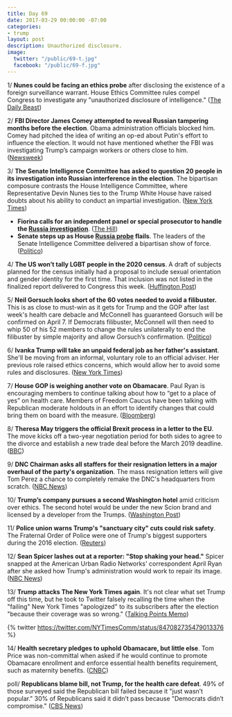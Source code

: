 ```yaml
---
title: Day 69
date: 2017-03-29 00:00:00 -07:00
categories:
- trump
layout: post
description: Unauthorized disclosure.
image:
  twitter: "/public/69-t.jpg"
  facebook: "/public/69-f.jpg"
---
```


1/ **Nunes could be facing an ethics probe** after disclosing the existence of a foreign surveillance warrant. House Ethics Committee rules compel Congress to investigate any "unauthorized disclosure of intelligence." ([The Daily Beast](http://www.thedailybeast.com/articles/2017/03/28/devin-nunes-could-be-facing-an-ethics-probe-for-spilling-secrets.html))

2/ **FBI Director James Comey attempted to reveal Russian tampering months before the election**. Obama administration officials blocked him. Comey had pitched the idea of writing an op-ed about Putin's effort to influence the election. It would not have mentioned whether the FBI was investigating Trump’s campaign workers or others close to him. ([Newsweek](http://www.newsweek.com/fbi-director-james-comey-russian-tampering-election-576417))

3/ **The Senate Intelligence Committee has asked to question 20 people in its investigation into Russian interference in the election**. The bipartisan composure contrasts the House Intelligence Committee, where Representative Devin Nunes ties to the Trump White House have raised doubts about his ability to conduct an impartial investigation. ([New York Times](https://www.nytimes.com/2017/03/29/us/politics/senate-intelligence-committee-burr-warner-russia-investigation.html))

* **Fiorina calls for an independent panel or special prosecutor to handle the <a href="{{ site.baseurl }}/trump-russia-investigation/">Russia investigation</a>**. ([The Hill](http://thehill.com/homenews/news/326358-fiorina-get-russia-special-prosecutor))
* **Senate steps up as House <a href="{{ site.baseurl }}/trump-russia-investigation/">Russia probe</a> flails**. The leaders of the Senate Intelligence Committee delivered a bipartisan show of force. ([Politico](https://secure.politico.com/story/2017/03/senate-russia-probe-nunes-236661))

4/ **The US won’t tally LGBT people in the 2020 census**. A draft of subjects planned for the census initially had a proposal to include sexual orientation and gender identity for the first time. That inclusion was not listed in the finalized report delivered to Congress this week. ([Huffington Post](http://www.huffingtonpost.com/entry/us-census-lgbt-americans_us_58db3894e4b0cb23e65c6cd9))

5/ **Neil Gorsuch looks short of the 60 votes needed to avoid a filibuster.** This is as close to must-win as it gets for Trump and the GOP after last week's health care debacle and McConnell has guaranteed Gorsuch will be confirmed on April 7. If Democrats filibuster, McConnell will then need to whip 50 of his 52 members to change the rules unilaterally to end the filibuster by simple majority and allow Gorsuch’s confirmation. ([Politico](https://secure.politico.com/story/2017/03/gorsuch-republicans-supreme-court-filibuster-236601))

6/ **Ivanka Trump will take an unpaid federal job as her father's assistant**. She'll be moving from an informal, voluntary role to an official adviser. Her previous role raised ethics concerns, which would allow her to avoid some rules and disclosures. ([New York Times](https://www.nytimes.com/2017/03/29/us/politics/ivanka-trump-federal-employee-white-house.html))

7/ **House GOP is weighing another vote on Obamacare**. Paul Ryan is encouraging members to continue talking about how to “get to a place of yes” on health care. Members of Freedom Caucus have been talking with Republican moderate holdouts in an effort to identify changes that could bring them on board with the measure. ([Bloomberg](https://www.bloomberg.com/politics/articles/2017-03-29/house-gop-said-to-weigh-another-try-on-obamacare-vote-next-week))

8/ **Theresa May triggers the official Brexit process in a letter to the EU**. The move kicks off a two-year negotiation period for both sides to agree to the divorce and establish a new trade deal before the March 2019 deadline. ([BBC](http://www.bbc.co.uk/news/live/uk-politics-39424391))

9/ **DNC Chairman asks all staffers for their resignation letters in a major overhaul of the party's organization**. The mass resignation letters will give Tom Perez a chance to completely remake the DNC's headquarters from scratch. ([NBC News](http://www.nbcnews.com/politics/elections/embattled-dnc-asks-all-staffers-resignation-letters-n739676))

10/ **Trump’s company pursues a second Washington hotel** amid criticism over ethics. The second hotel would be under the new Scion brand and licensed by a developer from the Trumps. ([Washington Post](https://www.washingtonpost.com/politics/president-trumps-company-pursues-second-washington-hotel/2017/03/29/dfd6ee8e-0f42-11e7-9d5a-a83e627dc120_story.html))

11/ **Police union warns Trump's "sanctuary city" cuts could risk safety**. The Fraternal Order of Police were one of Trump's biggest supporters during the 2016 election. ([Reuters](http://www.reuters.com/article/us-usa-immigration-sanctuary-police-idUSKBN16Z34D))

12/ **Sean Spicer lashes out at a reporter: "Stop shaking your head."** Spicer snapped at the American Urban Radio Networks' correspondent April Ryan after she asked how Trump's administration would work to repair its image. ([NBC News](http://www.nbcnews.com/politics/politics-news/stop-shaking-your-head-sean-spicer-lashes-out-reporter-april-n739691))

13/ **Trump attacks The New York Times again**. It's not clear what set Trump off this time, but he took to Twitter falsely recalling the time when the "failing" New York Times "apologized" to its subscribers after the election "because their coverage was so wrong." ([Talking Points Memo](http://talkingpointsmemo.com/livewire/trump-nyt-tweet))

{% twitter https://twitter.com/NYTimesComm/status/847082735479013376 %}

14/ **Health secretary pledges to uphold Obamacare, but little else**. Tom Price was non-committal when asked if he would continue to promote Obamacare enrollment and enforce essential health benefits requirement, such as maternity benefits. ([CNBC](http://www.cnbc.com/2017/03/29/health-secretary-pledges-to-uphold-obamcare-but-promote-it-not-so-much.html))

poll/ **Republicans blame bill, not Trump, for the health care defeat**. 49% of those surveyed said the Republican bill failed because it "just wasn’t popular." 30% of Republicans said it didn’t pass because "Democrats didn’t compromise." ([CBS News](http://www.cbsnews.com/news/republicans-health-care-trump-approval-russia-election-meddling-cbs-news-poll/))